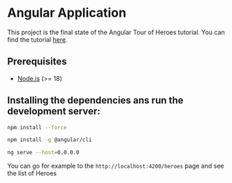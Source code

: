 # Angular Application

This project is the final state of the Angular Tour of Heroes tutorial. You can find the tutorial [here](https://angular.io/tutorial/tour-of-heroes).

## Prerequisites

- [Node.js](https://nodejs.org/en/download/) (>= 18)

## Installing the dependencies ans run the development server:

```bash
npm install --force

npm install -g @angular/cli

ng serve --host=0.0.0.0
```

You can go for example to the `http://localhost:4200/heroes` page and see the list of Heroes
